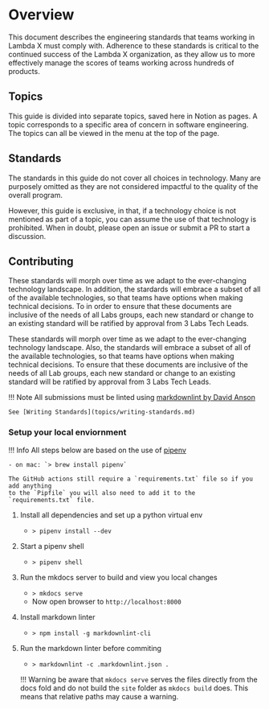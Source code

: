 # Overview

This document describes the engineering standards that teams working in Lambda X
must comply with. Adherence to these standards is critical to the continued
success of the Lambda X organization, as they allow us to more effectively
manage the scores of teams working across hundreds of products.

## Topics

This guide is divided into separate topics, saved here in Notion as pages.
A topic corresponds to a specific area of concern in software engineering.
The topics can all be viewed in the menu at the top of the page.

## Standards

The standards in this guide do not cover all choices in technology. Many are
purposely omitted as they are not considered impactful to the quality of the
overall program.

However, this guide is exclusive, in that, if a technology choice
is not mentioned as part of a topic, you can assume the use of that technology
is prohibited. When in doubt, please open an issue or submit a PR to start
a discussion.

## Contributing

These standards will morph over time as we adapt to the ever-changing technology
landscape. In addition, the stardards will embrace a subset of all of the
available technologies, so that teams have options when making technical
decisions. To in order to ensure that these documents are inclusive of the needs
of all Labs groups, each new standard or change to an existing standard will be
ratified by approval from 3 Labs Tech Leads.

These standards will morph over time as we adapt to the ever-changing technology
landscape. Also, the standards will embrace a subset of all of the
available technologies, so that teams have options when making technical
decisions. To ensure that these documents are inclusive of the needs
of all Lab groups, each new standard or change to an existing standard will be
ratified by approval from 3 Labs Tech Leads.

!!! Note
    All submissions must be linted using [markdownlint by David Anson](https://github.com/DavidAnson/markdownlint)

    See [Writing Standards](topics/writing-standards.md)

### Setup your local enviornment

!!! Info
    All steps below are based on the use of [pipenv](https://pipenv.kennethreitz.org/en/latest/)

    - on mac: `> brew install pipenv`

    The GitHub actions still require a `requirements.txt` file so if you add anything
    to the `Pipfile` you will also need to add it to the `requirements.txt` file.

1. Install all dependencies and set up a python virtual env
    - `> pipenv install --dev`
2. Start a pipenv shell
    - `> pipenv shell`
3. Run the mkdocs server to build and view you local changes
    - `> mkdocs serve`
    - Now open browser to `http://localhost:8000`
4. Install markdown linter
    - `> npm install -g markdownlint-cli`
5. Run the markdown linter before commiting
    - `> markdownlint -c .markdownlint.json .`

    !!! Warning
        be aware that `mkdocs serve` serves the files directly from the docs
        fold and do not build the `site` folder as `mkdocs build` does.
        This means that relative paths may cause a warning.
